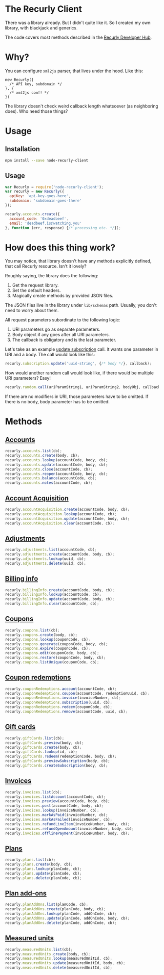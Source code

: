 # The Recurly Client

There was a library already. But I didn't quite like it. So I created my own library, with blackjack and generics.

The code covers most methods described in the [Recurly Developer Hub](https://dev.recurly.com).

# Why?
You can configure `xml2js` parser, that lives under the hood. Like this:
```
new Recurly({
  /* API key, subdomain */
}, {
  /* xml2js conf! */
})
```

The library doesn't check weird callback length whatsoever (as neighboring does). Who need those things?

# Usage
## Installation
```sh
npm install --save node-recurly-client
```

## Usage
```js
var Recurly = require('node-recurly-client');
var recurly = new Recurly({
  apiKey: 'api-key-goes-here',
  subdomain: 'subdomain-goes-there'
});

recurly.accounts.create({
  account_code: '0xdeadbeef',
  email: 'deadbeef.is@watching.you'
}, function (err, response) {/* processing etc. */});
```

# How does this thing work?

You may notice, that library doesn't have any methods explicitly defined, that call Recurly resource. Isn't it lovely?

Roughly saying, the library does the following:

1. Get the request library.
2. Set the default headers.
3. Magically create methods by provided JSON files.

The JSON files live in the library under `lib/schemas` path. Usually, you don't need to worry about them.

All request parameters subordinate to the following logic:

1. URI parameters go as separate parameters.
2. Body object if any goes after all URI parameters.
3. The callback is obligatory and is the last parameter.

Let's take as an example [update subscription](https://dev.recurly.com/docs/update-subscription) call. It wants one
parameter in URI and a body. The call would look like this:

```js
recurly.subscription.update('uuid-string', {/* body */}, callback);
```

How would another random call would look like, if there would be multiple URI parameters? Easy!

```js
recurly.random.call(uriParamString1, uriParamString2, bodyObj, callback);
```

If there are no modifiers in URI, those parameters have to be omitted.
If there is no body, body parameter has to be omitted.

# Methods
## [Accounts](https://dev.recurly.com/docs/account-object)
```js
recurly.accounts.list(cb);
recurly.accounts.create(body, cb);
recurly.accounts.lookup(accountCode, body, cb);
recurly.accounts.update(accountCode, body, cb);
recurly.accounts.close(accountCode, cb);
recurly.accounts.reopen(accountCode, body, cb);
recurly.accounts.balance(accountCode, cb);
recurly.accounts.notes(accountCode, cb);
```

## [Account Acquisition](https://dev.recurly.com/docs/create-account-acquisition)
```js
recurly.accountAcquisition.create(accountCode, body, cb);
recurly.accountAcquisition.lookup(accountCode, cb);
recurly.accountAcquisition.update(accountCode, body, cb);
recurly.accountAcquisition.clear(accountCode, cb);
```

## [Adjustments](https://dev.recurly.com/docs/adjustment-object)
```js
recurly.adjustments.list(accountCode, cb);
recurly.adjustments.create(accountCode, body, cb);
recurly.adjustments.lookup(uuid, cb);
recurly.adjustments.delete(uuid, cb);
```

## [Billing info](https://dev.recurly.com/docs/create-an-accounts-billing-info-token)
```js
recurly.billingInfo.create(accountCode, body, cb);
recurly.billingInfo.lookup(accountCode, cb);
recurly.billingInfo.update(accountCode, body, cb);
recurly.billingInfo.clear(accountCode, cb);
```

## [Coupons](https://dev.recurly.com/docs/list-active-coupons)
```js
recurly.coupons.list(cb);
recurly.coupons.create(body, cb);
recurly.coupons.lookup(couponCode, cb);
recurly.coupons.generate(couponCode, body, cb);
recurly.coupons.expire(couponCode, cb);
recurly.coupons.edit(couponCode, body, cb);
recurly.coupons.restore(couponCode, body, cb);
recurly.coupons.listUnique(couponCode, cb);
```

## [Coupon redemptions](https://dev.recurly.com/docs/lookup-a-coupon-redemption-on-an-account)
```js
recurly.couponRedemptions.account(accountCode, cb);
recurly.couponRedemptions.coupon(accountCode, redemptionUuid, cb);
recurly.couponRedemptions.invoice(invoiceNumber, cb);
recurly.couponRedemptions.subscription(uuid, cb);
recurly.couponRedemptions.redeem(couponCode, cb);
recurly.couponRedemptions.remove(accountCode, uuid, cb);
```

## [Gift cards](https://dev.recurly.com/docs/gift-card-object)
```js
recurly.giftCards.list(cb);
recurly.giftCards.preview(body, cb);
recurly.giftCards.create(body, cb);
recurly.giftCards.lookup(id, cb);
recurly.giftCards.redeem(redemptionCode, body, cb);
recurly.giftCards.previewSubscription(body, cb);
recurly.giftCards.createSubscription(body, cb);
```

## [Invoices](https://dev.recurly.com/docs/list-invoices)
```js
recurly.invoices.list(cb);
recurly.invoices.listAccount(accountCode, cb);
recurly.invoices.preview(accountCode, body, cb);
recurly.invoices.post(accountCode, body, cb);
recurly.invoices.lookup(invoiceNumber, cb);
recurly.invoices.markAsPaid(invoiceNumber, cb);
recurly.invoices.markAsFailed(invoiceNumber, cb);
recurly.invoices.refundLineItem(invoiceNumber, body, cb);
recurly.invoices.refundOpenAmount(invoiceNumber, body, cb);
recurly.invoices.offlinePayment(invoiceNumber, body, cb);
```

## [Plans](https://dev.recurly.com/docs/list-plans)
```js
recurly.plans.list(cb);
recurly.plans.create(body, cb);
recurly.plans.lookup(planCode, cb);
recurly.plans.update(planCode, cb);
recurly.plans.delete(planCode, cb);
```

## [Plan add-ons](https://dev.recurly.com/docs/plan-add-ons-object)
```js
recurly.planAddOns.list(planCode, cb);
recurly.planAddOns.create(planCode, body, cb);
recurly.planAddOns.lookup(planCode, addOnCode, cb);
recurly.planAddOns.update(planCode, addOnCode, body, cb);
recurly.planAddOns.delete(planCode, addOnCode, cb);
```

## [Measured units](https://dev.recurly.com/docs/measured-unit-object)
```js
recurly.measuredUnits.list(cb);
recurly.measuredUnits.create(body, cb);
recurly.measuredUnits.lookup(measuredUnitId, cb);
recurly.measuredUnits.update(measuredUnitId, body, cb);
recurly.measuredUnits.delete(measuredUnitId, cb);
```
